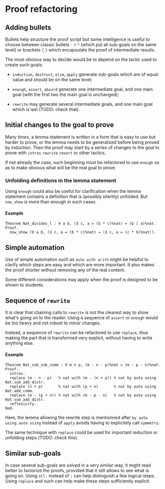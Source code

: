# Proof refactoring

## Adding bullets

Bullets help structure the proof script but some intelligence is useful to choose between classic bullets `-` `+` `*`
(which put all sub-goals on the same level) or brackets `{` `}` which encapsulate the proof of intermediate results.

The most obvious way to decide would be to depend on the tactic used to create such goals:

- `induction`, `destruct`, `elim`, `apply` generate sub-goals which are of equal value and should be on the same level;

- `enough`, `assert`, `absurd` generate one intermediate goal, and one main goal (with the first two the main goal is unchanged);

- `rewrite` may generate several intermediate goals, and one main goal which is last (TODO: check that).

## Initial changes to the goal to prove

Many times, a lemma statement is written in a form that is easy to use but harder to prove,
or the lemma needs to be generalized before being proved by induction.
Then the proof may start by a series of changes to the goal to prove with `intros` `rewrite` `revert` or other tactics.

If not already the case, such beginning must be refactored to use `enough` so as to make obvious what will be the real goal to prove.

### Unfolding definitions in the lemma statement

Using `enough` could also be useful for clarification when the lemma statement contains a definition that is (possibly silently) unfolded.
But `now_show` is more than enough in such cases.

#### Example

    Theorem Nat_divides_l : ∀ a b, (∃ c, a = (b * c)%nat) ↔ (b | a)%nat.
    Proof.
      now_show (∀ a b, (∃ c, a = (b * c)%nat) ↔ (∃ c, a = (c * b)%nat)).

## Simple automation

Use of simple automation such as `auto with arith` might be helpful to clarify which steps are easy and which are more important.
It also makes the proof shorter without removing any of the real content.

Some different considerations may apply when the proof is designed to be shown to students.

## Sequence of `rewrite`

It is clear that chaining calls to `rewrite` is not the clearest way to show what's going on to the reader.
Using a sequence of `assert` or `enough` would be too heavy and not robust to minor changes.

Instead, a sequence of `rewrite` can be refactored to use `replace`, thus making the part that is transformed very explicit,
without having to write anything else.

#### Example

    Theorem Nat_sub_sub_comm : ∀ m n p, (m - n - p)%nat = (m - p - n)%nat.
    Proof.
      intros.
      replace (m - n - p)   % nat with (m - (n + p)) % nat by auto using Nat.sub_add_distr.
      replace (n + p)       % nat with (p + n)       % nat by auto using Nat.add_comm.
      replace (m - (p + n)) % nat with (m - p - n)   % nat by auto using Nat.sub_add_distr.
      reflexivity.
    Qed.

Here, the lemma allowing the rewrite step is mentionned after `by auto using`.
`auto using` instead of `apply` avoids having to explicitely call `symmetry`.

The same technique with `replace` could be used for important reduction or unfolding steps (TODO: check this).

## Similar sub-goals

In case several sub-goals are solved in a very similar way, it might read better to factorize the proofs,
provided that it still allows to see what is going on.
Using `all:` instead of `;` can help distinguish a few logical steps.
Using `replace` and such can help make these steps sufficiently explicit.
